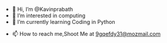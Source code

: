 - 👋 Hi, I’m @Kavinprabath
- 👀 I’m interested in computing
- 🌱 I’m currently learning Coding in Python
<!-- - 💞️ I’m looking to collaborate on  -->
- 📫 How to reach me,Shoot Me at 9gqefdy31@mozmail.com

<!---
Kavinprabath/Kavinprabath is a ✨ special ✨ repository because its `README.md` (this file) appears on your GitHub profile.
You can click the Preview link to take a look at your changes.
--->
